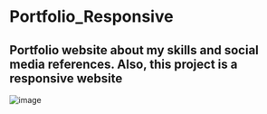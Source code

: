 # Portfolio_Responsive
## Portfolio website about my skills and social media references. Also, this project is a responsive website 
![image](https://github.com/ganesh2925/Portfolio_Responsive/assets/127397778/fbd05470-cff0-4433-8491-e64a68719532)
